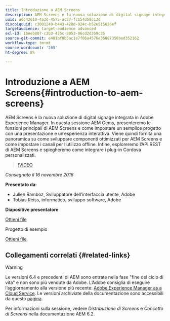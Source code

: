 ```yaml
---
title: Introduzione a AEM Screens
description: AEM Screens è la nuova soluzione di digital signage integrata in Adobe Experience Manager. In questa sessione AEM Gems, presenteremo le funzioni principali di AEM Screens e come impostare un semplice progetto con una presentazione e un’esperienza interattiva. Viene quindi fornita una panoramica su come sviluppare componenti ottimizzati per AEM Screens e come impostare i canali per l’utilizzo offline. Infine, esploreremo l’API REST di AEM Screens e spiegheremo come integrare i plug-in Cordova personalizzati.
uuid: a6c42610-4a3d-4575-ac27-fc154d58c13d
discoiquuid: c3001249-b443-420d-924c-b52e515026ef
targetaudience: target-audience advanced
exl-id: 1beeb807-c3b3-425c-8053-06cd2d359c35
source-git-commit: e401bf0b5ac1e7f06a4576e36887358bed352162
workflow-type: tm+mt
source-wordcount: '263'
ht-degree: 8%

---
```


# Introduzione a AEM Screens{#introduction-to-aem-screens}

AEM Screens è la nuova soluzione di digital signage integrata in Adobe Experience Manager. In questa sessione AEM Gems, presenteremo le funzioni principali di AEM Screens e come impostare un semplice progetto con una presentazione e un’esperienza interattiva. Viene quindi fornita una panoramica su come sviluppare componenti ottimizzati per AEM Screens e come impostare i canali per l’utilizzo offline. Infine, esploreremo l’API REST di AEM Screens e spiegheremo come integrare i plug-in Cordova personalizzati.

>[!VIDEO](https://video.tv.adobe.com/v/19301/?quality=9)

*Consegnato il 16 novembre 2016*

**Presentato da:**

* Julien Ramboz, Sviluppatore dell’interfaccia utente, Adobe
* Tobias Reiss, informatico, sviluppo software, Adobe

**Diapositive presentatore**

[Ottieni file](assets/2016-11-16-aem-screens.pdf)

Progetto di esempio

[Ottieni file](assets/aemscreensgems.zip)

## Collegamenti correlati {#related-links}


>[!WARNING]
>
>Le versioni 6.4 e precedenti di AEM sono entrate nella fase &quot;fine del ciclo di vita&quot; e non sono più vendute da Adobe.  L’Adobe consiglia di eseguire l’aggiornamento alla versione più recente: [Adobe Experience Manager as a Cloud Service](https://experienceleague.adobe.com/docs/experience-manager-cloud-service.html?lang=it).  Le versioni archiviate della documentazione sono accessibili da questo [pagina](https://experienceleague.adobe.com/docs/experience-manager-release-information/aem-release-updates/previous-updates/aem-previous-versions.html?lang=it).
>
>Per informazioni sulla sessione, vedere *Distribuzione di Screens* e *Concetto di Screens* nella documentazione AEM 6.2.

